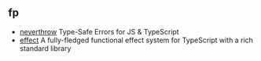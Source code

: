 ## fp

- [neverthrow](https://github.com/supermacro/neverthrow) Type-Safe Errors for JS & TypeScript
- [effect](https://github.com/Effect-TS/effect) A fully-fledged functional effect system for TypeScript with a rich standard library